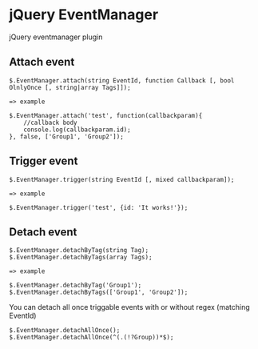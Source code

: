 jQuery EventManager
============
jQuery eventmanager plugin

Attach event
--------
	$.EventManager.attach(string EventId, function Callback [, bool OlnlyOnce [, string|array Tags]]);

	=> example

	$.EventManager.attach('test', function(callbackparam){
		//callback body
		console.log(callbackparam.id);
	}, false, ['Group1', 'Group2']);

Trigger event
--------
	$.EventManager.trigger(string EventId [, mixed callbackparam]);

	=> example

	$.EventManager.trigger('test', {id: 'It works!'});

Detach event
--------
	$.EventManager.detachByTag(string Tag);
	$.EventManager.detachByTags(array Tags);

	=> example

	$.EventManager.detachByTag('Group1');
	$.EventManager.detachByTags(['Group1', 'Group2']);

You can detach all once triggable events with or without regex (matching EventId)

	$.EventManager.detachAllOnce();
	$.EventManager.detachAllOnce(^(.(!?Group))*$);